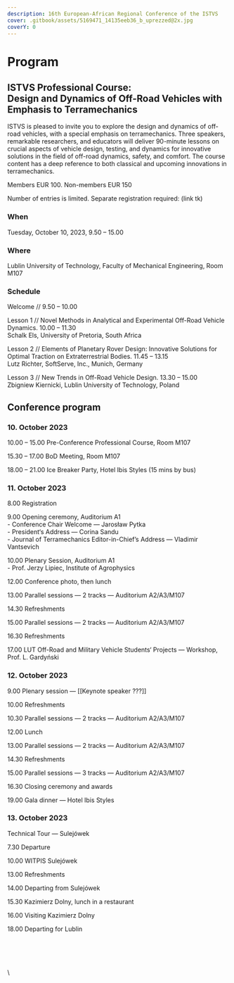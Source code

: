 ```yaml
---
description: 16th European-African Regional Conference of the ISTVS
cover: .gitbook/assets/5169471_14135eeb36_b_uprezzed@2x.jpg
coverY: 0
---
```


# Program

ISTVS Professional Course:\
Design and Dynamics of Off-Road Vehicles with Emphasis to Terramechanics
------------------------------------------------------------------------

ISTVS is pleased to invite you to explore the design and dynamics of off-road vehicles, with a special emphasis on terramechanics. Three speakers, remarkable researchers, and educators will deliver 90-minute lessons on crucial aspects of vehicle design, testing, and dynamics for innovative solutions in the field of off-road dynamics, safety, and comfort. The course content has a deep reference to both classical and upcoming innovations in terramechanics.

Members EUR 100. Non-members EUR 150&#x20;

Number of entries is limited. Separate registration required: (link tk)

### When

Tuesday, October 10, 2023, 9.50 – 15.00

### Where

Lublin University of Technology, Faculty of Mechanical Engineering, Room M107

### Schedule

Welcome // 9.50 – 10.00

Lesson 1 // Novel Methods in Analytical and Experimental Off-Road Vehicle Dynamics. 10.00 – 11.30\
Schalk Els, University of Pretoria, South Africa

Lesson 2 // Elements of Planetary Rover Design: Innovative Solutions for Optimal Traction on Extraterrestrial Bodies. 11.45 – 13.15\
Lutz Richter, SoftServe, Inc., Munich, Germany

Lesson 3 // New Trends in Off-Road Vehicle Design. 13.30 – 15.00\
Zbigniew Kiernicki, Lublin University of Technology, Poland

## Conference program

### 10. October 2023

10.00 – 15.00 Pre-Conference Professional Course, Room M107

15.30 – 17.00 BoD Meeting, Room M107

18.00 – 21.00 Ice Breaker Party, Hotel Ibis Styles (15 mins by bus)

### 11. October 2023

8.00 Registration

9.00 Opening  ceremony, Auditorium A1\
\- Conference Chair Welcome — Jarosław Pytka\
\- President‘s Address — Corina Sandu\
\- Journal of Terramechanics Editor-in-Chief’s Address — Vladimir Vantsevich

10.00 Plenary Session, Auditorium A1\
\- Prof. Jerzy Lipiec, Institute of Agrophysics

12.00 Conference photo, then lunch

13.00 Parallel sessions — 2 tracks — Auditorium A2/A3/M107

14.30 Refreshments

15.00 Parallel sessions — 2 tracks — Auditorium A2/A3/M107

16.30 Refreshments

17.00 LUT Off-Road and Military Vehicle Students‘ Projects — Workshop, Prof. L. Gardyński

### 12. October 2023

9.00 Plenary session — \[\[Keynote speaker ???]]

10.00 Refreshments

10.30 Parallel sessions — 2 tracks — Auditorium A2/A3/M107

12.00 Lunch

13.00 Parallel sessions — 2 tracks — Auditorium A2/A3/M107

14.30 Refreshments

15.00 Parallel sessions — 3 tracks — Auditorium A2/A3/M107

16.30 Closing ceremony and awards

19.00 Gala dinner — Hotel Ibis Styles

### 13. October 2023

Technical Tour — Sulejówek

7.30 Departure

10.00 WITPIS Sulejówek

13.00 Refreshments

14.00 Departing from Sulejówek

15.30 Kazimierz Dolny, lunch in a restaurant

16.00 Visiting Kazimierz Dolny

18.00 Departing for Lublin

\
\
\
\
\



